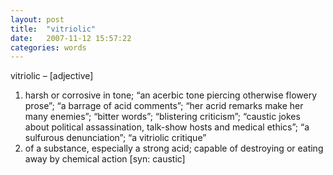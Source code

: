 ```yaml
---
layout: post
title:  "vitriolic"
date:   2007-11-12 15:57:22
categories: words
---
```


vitriolic – [adjective]

1. harsh or corrosive in tone; “an acerbic tone piercing otherwise flowery prose”; “a barrage of acid comments”; “her acrid remarks make her many enemies”; “bitter words”; “blistering criticism”; “caustic jokes about political assassination, talk-show hosts and medical ethics”; “a sulfurous denunciation”; “a vitriolic critique”
2. of a substance, especially a strong acid; capable of destroying or eating away by chemical action [syn: caustic]
